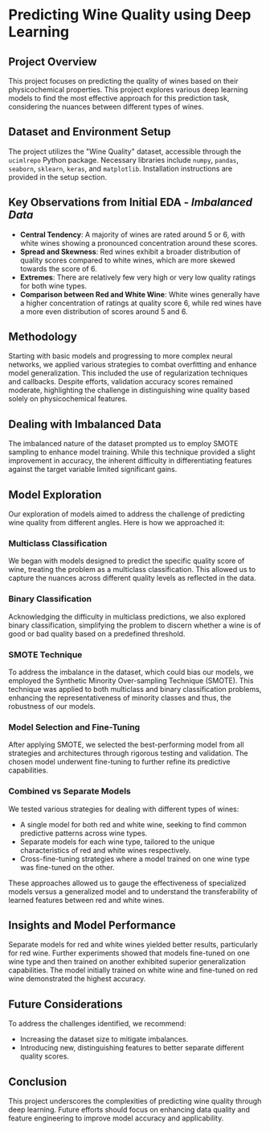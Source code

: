 
# Predicting Wine Quality using Deep Learning

## Project Overview
This project focuses on predicting the quality of wines based on their physicochemical properties. This project explores various deep learning models to find the most effective approach for this prediction task, considering the nuances between different types of wines.

## Dataset and Environment Setup
The project utilizes the "Wine Quality" dataset, accessible through the `ucimlrepo` Python package. Necessary libraries include `numpy`, `pandas`, `seaborn`, `sklearn`, `keras`, and `matplotlib`. Installation instructions are provided in the setup section.

## Key Observations from Initial EDA - ***Imbalanced Data***

- **Central Tendency**: A majority of wines are rated around 5 or 6, with white wines showing a pronounced concentration around these scores.
- **Spread and Skewness**: Red wines exhibit a broader distribution of quality scores compared to white wines, which are more skewed towards the score of 6.
- **Extremes**: There are relatively few very high or very low quality ratings for both wine types.
- **Comparison between Red and White Wine**: White wines generally have a higher concentration of ratings at quality score 6, while red wines have a more even distribution of scores around 5 and 6.

## Methodology 
Starting with basic models and progressing to more complex neural networks, we applied various strategies to combat overfitting and enhance model generalization. This included the use of regularization techniques and callbacks. Despite efforts, validation accuracy scores remained moderate, highlighting the challenge in distinguishing wine quality based solely on physicochemical features.

## Dealing with Imbalanced Data
The imbalanced nature of the dataset prompted us to employ SMOTE sampling to enhance model training. While this technique provided a slight improvement in accuracy, the inherent difficulty in differentiating features against the target variable limited significant gains.

## Model Exploration

Our exploration of models aimed to address the challenge of predicting wine quality from different angles. Here is how we approached it:

### Multiclass Classification
We began with models designed to predict the specific quality score of wine, treating the problem as a multiclass classification. This allowed us to capture the nuances across different quality levels as reflected in the data.

### Binary Classification
Acknowledging the difficulty in multiclass predictions, we also explored binary classification, simplifying the problem to discern whether a wine is of good or bad quality based on a predefined threshold.

### SMOTE Technique
To address the imbalance in the dataset, which could bias our models, we employed the Synthetic Minority Over-sampling Technique (SMOTE). This technique was applied to both multiclass and binary classification problems, enhancing the representativeness of minority classes and thus, the robustness of our models.

### Model Selection and Fine-Tuning
After applying SMOTE, we selected the best-performing model from all strategies and architectures through rigorous testing and validation. The chosen model underwent fine-tuning to further refine its predictive capabilities.

### Combined vs Separate Models
We tested various strategies for dealing with different types of wines:
- A single model for both red and white wine, seeking to find common predictive patterns across wine types.
- Separate models for each wine type, tailored to the unique characteristics of red and white wines respectively.
- Cross-fine-tuning strategies where a model trained on one wine type was fine-tuned on the other.

These approaches allowed us to gauge the effectiveness of specialized models versus a generalized model and to understand the transferability of learned features between red and white wines.

## Insights and Model Performance
Separate models for red and white wines yielded better results, particularly for red wine. Further experiments showed that models fine-tuned on one wine type and then trained on another exhibited superior generalization capabilities. The model initially trained on white wine and fine-tuned on red wine demonstrated the highest accuracy.

## Future Considerations
To address the challenges identified, we recommend:
- Increasing the dataset size to mitigate imbalances.
- Introducing new, distinguishing features to better separate different quality scores.

## Conclusion
This project underscores the complexities of predicting wine quality through deep learning. Future efforts should focus on enhancing data quality and feature engineering to improve model accuracy and applicability.
